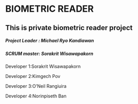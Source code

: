 <h1>BIOMETRIC READER</h1>

<h2>This is private biometric reader project</h2>

<h5>Project Leader : Michael Ryo Kandiawan</h5>

<h5>SCRUM master: Sorakrit Wisawapakorn</h5>

<p>Developer 1:Sorakrit Wisawapakorn</p>
<p>Developer 2:Kimgech Pov</p>
<p>Developer 3:O'Neil Rangiuira</p>
<p>Developer 4:Norinpiseth Ban</p>

